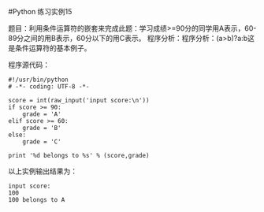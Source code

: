 #Python 练习实例15


题目：利用条件运算符的嵌套来完成此题：学习成绩>=90分的同学用A表示，60-89分之间的用B表示，60分以下的用C表示。
程序分析：程序分析：(a>b)?a:b这是条件运算符的基本例子。

程序源代码：

```
#!/usr/bin/python
# -*- coding: UTF-8 -*-

score = int(raw_input('input score:\n'))
if score >= 90:
    grade = 'A'
elif score >= 60:
    grade = 'B'
else:
    grade = 'C'

print '%d belongs to %s' % (score,grade)
```

以上实例输出结果为：

```
input score:
100
100 belongs to A
```